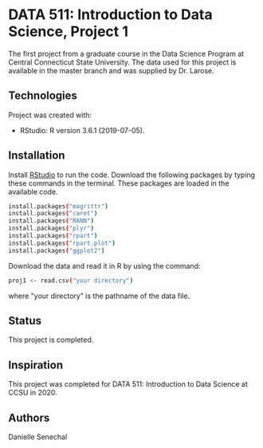 # DATA 511: Introduction to Data Science, Project 1
The first project from a graduate course in the Data Science Program at Central Connecticut State University. 
The data used for this project is available in the master branch and was supplied by Dr. Larose.

## Technologies
Project was created with:
* RStudio: R version 3.6.1 (2019-07-05).

## Installation
Install [RStudio](https://rstudio.com/products/rstudio/download/) to run the code.
Download the following packages by typing these commands in the terminal. These packages are loaded in the available code.  
```bash
install.packages("magrittr")
install.packages("caret")
install.packages("RANN")
install.packages("plyr")
install.packages("rpart")
install.packages("rpart.plot")
install.packages("ggplot2")
```

Download the data and read it in R by using the command:
```bash
proj1 <- read.csv("your directory")
```
where "your directory" is the pathname of the data file.

## Status
This project is completed.

## Inspiration
This project was completed for DATA 511: Introduction to Data Science at CCSU in 2020. 

## Authors
Danielle Senechal
